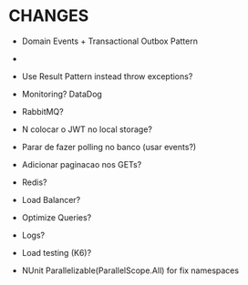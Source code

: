 # CHANGES

- Domain Events + Transactional Outbox Pattern
- 

- Use Result Pattern instead throw exceptions?
- Monitoring? DataDog
- RabbitMQ?
- N colocar o JWT no local storage?
- Parar de fazer polling no banco (usar events?)
- Adicionar paginacao nos GETs?
- Redis?
- Load Balancer?
- Optimize Queries?
- Logs?
- Load testing (K6)?
- NUnit Parallelizable(ParallelScope.All) for fix namespaces

